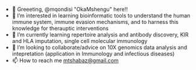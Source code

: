 - 👋 Greeeting, @mqondisi "OkaMshengu" here!!
- 👀 I’m interested in learning bioinformatic tools to understand the human immune system, immune evasion mechanisms, and to harness this knowledge for therauptic interventions
- 🌱 I’m currently learning repertoire analysis and antibody discovery, KIR and HLA imputation, single cell molecular immunology
- 💞️ I’m looking to collaborate/advice on 10X genomics data analysis and intepretation (application in Immunology and infectious diseases)
- 📫 How to reach me mtshabaz@gmail.com

<!---
mqondisi/mqondisi is a ✨ special ✨ repository because its `README.md` (this file) appears on your GitHub profile.
You can click the Preview link to take a look at your changes.
--->
